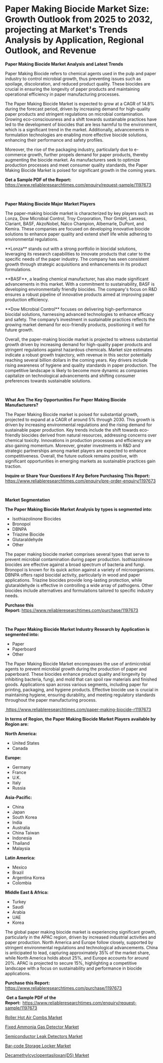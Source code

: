 <p><h1>Paper Making Biocide Market Size: Growth Outlook from 2025 to 2032, projecting at Market's Trends Analysis by Application, Regional Outlook, and Revenue</h1></p><p><strong>Paper Making Biocide Market Analysis and Latest Trends</strong></p>
<p><p>Paper Making Biocide refers to chemical agents used in the pulp and paper industry to control microbial growth, thus preventing issues such as spoilage, discoloration, and reduced product quality. These biocides are crucial in ensuring the longevity of paper products and maintaining operational efficiency in paper manufacturing processes.</p><p>The Paper Making Biocide Market is expected to grow at a CAGR of 14.8% during the forecast period, driven by increasing demand for high-quality paper products and stringent regulations on microbial contamination. Growing eco-consciousness and a shift towards sustainable practices have led to the development of biocides that are less harmful to the environment, which is a significant trend in the market. Additionally, advancements in formulation technologies are enabling more effective biocide solutions, enhancing their performance and safety profiles.</p><p>Moreover, the rise of the packaging industry, particularly due to e-commerce growth, further propels demand for paper products, thereby augmenting the biocide market. As manufacturers seek to optimize production processes and meet consumer quality standards, the Paper Making Biocide Market is poised for significant growth in the coming years.</p></p>
<p><strong>Get a Sample PDF of the Report:&nbsp;</strong> <a href="https://www.reliableresearchtimes.com/enquiry/request-sample/1197673?utm_campaign=2035&utm_medium=2&utm_source=Github&utm_content=ia&utm_term=03022025&utm_id=paper-making-biocide">https://www.reliableresearchtimes.com/enquiry/request-sample/1197673</a></p>
<p>&nbsp;</p>
<p><strong>Paper Making Biocide Major Market Players</strong></p>
<p><p>The paper-making biocide market is characterized by key players such as Lonza, Dow Microbial Control, Troy Corporation, Thor GmbH, Lanxess, Clariant, BASF, AkzoNobel, Nalco Champion, Albemarle, DuPont, and Kemira. These companies are focused on developing innovative biocide solutions to enhance paper quality and extend shelf life while adhering to environmental regulations.</p><p>**Lonza** stands out with a strong portfolio in biocidal solutions, leveraging its research capabilities to innovate products that cater to the specific needs of the paper industry. The company has seen consistent growth through strategic acquisitions and enhancements in its product formulations.</p><p>**BASF**, a leading chemical manufacturer, has also made significant advancements in this market. With a commitment to sustainability, BASF is developing environmentally friendly biocides. The company's focus on R&D ensures a robust pipeline of innovative products aimed at improving paper production efficiency.</p><p>**Dow Microbial Control** focuses on delivering high-performance biocidal solutions, harnessing advanced technologies to enhance efficacy and safety. The company’s investment in sustainable practices reflects the growing market demand for eco-friendly products, positioning it well for future growth.</p><p>Overall, the paper-making biocide market is projected to witness substantial growth driven by increasing demand for high-quality paper products and stringent regulations against hazardous chemicals. Market size estimates indicate a robust growth trajectory, with revenue in this sector potentially reaching several billion dollars in the coming years. Key drivers include rising awareness of hygiene and quality standards in paper production. The competitive landscape is likely to become more dynamic as companies capitalize on technological advancements and shifting consumer preferences towards sustainable solutions.</p></p>
<p>&nbsp;</p>
<p><strong>What Are The Key Opportunities For Paper Making Biocide Manufacturers?</strong></p>
<p><p>The Paper Making Biocide market is poised for substantial growth, projected to expand at a CAGR of around 5% through 2030. This growth is driven by increasing environmental regulations and the rising demand for sustainable paper production. Key trends include the shift towards eco-friendly biocides derived from natural resources, addressing concerns over chemical toxicity. Innovations in production processes and efficiency are also gaining momentum. Moreover, greater investments in R&D and strategic partnerships among market players are expected to enhance competitiveness. Overall, the future outlook remains positive, with significant opportunities in emerging markets as sustainable practices gain traction.</p></p>
<p><strong>Inquire or Share Your Questions If Any Before Purchasing This Report:</strong> <a href="https://www.reliableresearchtimes.com/enquiry/pre-order-enquiry/1197673?utm_campaign=2035&utm_medium=2&utm_source=Github&utm_content=ia&utm_term=03022025&utm_id=paper-making-biocide">https://www.reliableresearchtimes.com/enquiry/pre-order-enquiry/1197673</a></p>
<p>&nbsp;</p>
<p><strong>Market Segmentation</strong></p>
<p><strong>The Paper Making Biocide Market Analysis by types is segmented into:</strong></p>
<p><ul><li>Isothiazolinone Biocides</li><li>Bronopol</li><li>DBNPA</li><li>Triazine Biocide</li><li>Glutaraldehyde</li><li>Other</li></ul></p>
<p><p>The paper making biocide market comprises several types that serve to prevent microbial contamination during paper production. Isothiazolinone biocides are effective against a broad spectrum of bacteria and fungi. Bronopol is known for its quick action against a variety of microorganisms. DBNPA offers rapid biocidal activity, particularly in wood and paper applications. Triazine biocides provide long-lasting protection, while glutaraldehyde is effective in controlling a wide array of pathogens. Other biocides include alternatives and formulations tailored to specific industry needs.</p></p>
<p><strong>Purchase this Report:&nbsp;</strong><a href="https://www.reliableresearchtimes.com/purchase/1197673?utm_campaign=2035&utm_medium=2&utm_source=Github&utm_content=ia&utm_term=03022025&utm_id=paper-making-biocide">https://www.reliableresearchtimes.com/purchase/1197673</a></p>
<p>&nbsp;</p>
<p><strong>The Paper Making Biocide Market Industry Research by Application is segmented into:</strong></p>
<p><ul><li>Paper</li><li>Paperboard</li><li>Other</li></ul></p>
<p><p>The Paper Making Biocide Market encompasses the use of antimicrobial agents to prevent microbial growth during the production of paper and paperboard. These biocides enhance product quality and longevity by inhibiting bacteria, fungi, and mold that can spoil raw materials and finished goods. Applications span across various segments, including paper for printing, packaging, and hygiene products. Effective biocide use is crucial in maintaining hygiene, ensuring durability, and meeting regulatory standards throughout the paper manufacturing process.</p></p>
<p><a href="https://www.reliableresearchtimes.com/paper-making-biocide-r1197673?utm_campaign=2035&utm_medium=2&utm_source=Github&utm_content=ia&utm_term=03022025&utm_id=paper-making-biocide">&nbsp;https://www.reliableresearchtimes.com/paper-making-biocide-r1197673</a></p>
<p><strong>In terms of Region, the Paper Making Biocide Market Players available by Region are:</strong></p>
<p>
    <p> <strong> North America: </strong>
        <ul>
            <li>United States</li>
            <li>Canada</li>
        </ul>
        </p> 
    <p> <strong> Europe: </strong>
        <ul>
            <li>Germany</li>
            <li>France</li>
            <li>U.K.</li>
            <li>Italy</li>
            <li>Russia</li>
        </ul>
        </p> 
    <p> <strong> Asia-Pacific: </strong>
        <ul>
            <li>China</li>
            <li>Japan</li>
            <li>South Korea</li>
            <li>India</li>
            <li>Australia</li>
            <li>China Taiwan</li>
            <li>Indonesia</li>
            <li>Thailand</li>
            <li>Malaysia</li>
        </ul>
        </p> 
    <p> <strong> Latin America: </strong>
        <ul>
            <li>Mexico</li>
            <li>Brazil</li>
            <li>Argentina Korea</li>
            <li>Colombia</li>
        </ul>
        </p> 
    <p> <strong> Middle East & Africa: </strong>
        <ul>
            <li>Turkey</li>
            <li>Saudi</li>
            <li>Arabia</li>
            <li>UAE</li>
            <li>Korea</li>
        </ul>
    </p>
    </p>
<p><p>The global paper making biocide market is experiencing significant growth, particularly in the APAC region, driven by increased industrial activities and paper production. North America and Europe follow closely, supported by stringent environmental regulations and technological advancements. China is anticipated to lead, capturing approximately 35% of the market share, while North America holds about 25%, and Europe accounts for around 20%. APAC is projected to secure 15%, highlighting a competitive landscape with a focus on sustainability and performance in biocide applications.</p></p>
<p><strong>Purchase this Report: </strong><a href="https://www.reliableresearchtimes.com/purchase/1197673?utm_campaign=2035&utm_medium=2&utm_source=Github&utm_content=ia&utm_term=03022025&utm_id=paper-making-biocide">https://www.reliableresearchtimes.com/purchase/1197673</a></p>
<p>&nbsp;<strong>Get a Sample PDF of the Report:&nbsp;&nbsp;</strong><a href="https://www.reliableresearchtimes.com/enquiry/request-sample/1197673?utm_campaign=2035&utm_medium=2&utm_source=Github&utm_content=ia&utm_term=03022025&utm_id=paper-making-biocide">https://www.reliableresearchtimes.com/enquiry/request-sample/1197673</a></p>
<p><strong></strong></p>
<p><p><a href="https://www.linkedin.com/pulse/key-drivers-roller-hot-air-combs-market-how-its-growing-104-dybwf?utm_campaign=2035&utm_medium=2&utm_source=Github&utm_content=ia&utm_term=03022025&utm_id=paper-making-biocide">Roller Hot Air Combs Market</a></p><p><a href="https://www.linkedin.com/pulse/fixed-ammonia-gas-detector-market-innovations-trends-comprehensive-w6zme?utm_campaign=2035&utm_medium=2&utm_source=Github&utm_content=ia&utm_term=03022025&utm_id=paper-making-biocide">Fixed Ammonia Gas Detector Market</a></p><p><a href="https://www.linkedin.com/pulse/exploring-semiconductor-leak-detectors-market-dynamics-revenue-5mscf?utm_campaign=2035&utm_medium=2&utm_source=Github&utm_content=ia&utm_term=03022025&utm_id=paper-making-biocide">Semiconductor Leak Detectors Market</a></p><p><a href="https://www.linkedin.com/pulse/assessing-bar-code-storage-locker-market-segmentation-type-application-s9m4f?utm_campaign=2035&utm_medium=2&utm_source=Github&utm_content=ia&utm_term=03022025&utm_id=paper-making-biocide">Bar-code Storage Locker Market</a></p><p><a href="https://github.com/GenaGaines34/Market-Research-Report-List-1/blob/main/decamethylcyclopentasiloxand5-market.md?utm_campaign=2035&utm_medium=2&utm_source=Github&utm_content=ia&utm_term=03022025&utm_id=paper-making-biocide">Decamethylcyclopentasiloxan(D5) Market</a></p></p>